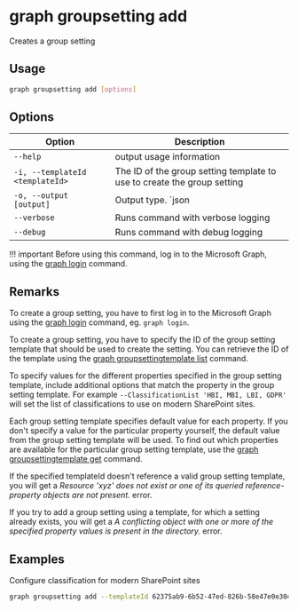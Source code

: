 # graph groupsetting add

Creates a group setting

## Usage

```sh
graph groupsetting add [options]
```

## Options

Option|Description
------|-----------
`--help`|output usage information
`-i, --templateId <templateId>`|The ID of the group setting template to use to create the group setting
`-o, --output [output]`|Output type. `json|text`. Default `text`
`--verbose`|Runs command with verbose logging
`--debug`|Runs command with debug logging

!!! important
    Before using this command, log in to the Microsoft Graph, using the [graph login](../login.md) command.

## Remarks

To create a group setting, you have to first log in to the Microsoft Graph using the [graph login](../login.md) command, eg. `graph login`.

To create a group setting, you have to specify the ID of the group setting template that should be used to create the setting. You can retrieve the ID of the template using the [graph groupsettingtemplate list](../groupsettingtemplate/groupsettingtemplate-list.md) command.

To specify values for the different properties specified in the group setting template, include additional options that match the property in the group setting template. For example `--ClassificationList 'HBI, MBI, LBI, GDPR'` will set the list of classifications to use on modern SharePoint sites.

Each group setting template specifies default value for each property. If you don't specify a value for the particular property yourself, the default value from the group setting template will be used. To find out which properties are available for the particular group setting template, use the [graph groupsettingtemplate get](../groupsettingtemplate/groupsettingtemplate-get.md) command.

If the specified templateId doesn't reference a valid group setting template, you will get a _Resource 'xyz' does not exist or one of its queried reference-property objects are not present._ error.

If you try to add a group setting using a template, for which a setting already exists, you will get a _A conflicting object with one or more of the specified property values is present in the directory._ error.

## Examples

Configure classification for modern SharePoint sites

```sh
graph groupsetting add --templateId 62375ab9-6b52-47ed-826b-58e47e0e304b --UsageGuidelinesUrl https://contoso.sharepoint.com/sites/compliance --ClassificationList 'HBI, MBI, LBI, GDPR' --DefaultClassification MBI
```